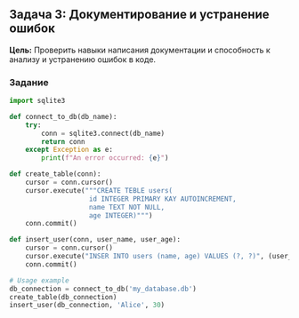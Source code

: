 ## Задача 3: Документирование и устранение ошибок

**Цель:** Проверить навыки написания документации и способность к анализу и устранению ошибок в коде.

### Задание
```python
import sqlite3

def connect_to_db(db_name):
    try:
        conn = sqlite3.connect(db_name)
        return conn
    except Exception as e:
        print(f"An error occurred: {e}")

def create_table(conn):
    cursor = conn.cursor()
    cursor.execute("""CREATE TEBLE users(
                    id INTEGER PRIMARY KAY AUTOINCREMENT,
                    name TEXT NOT NULL,
                    age INTEGER)""")
    conn.commit()

def insert_user(conn, user_name, user_age):
    cursor = conn.cursor()
    cursor.execute("INSER INTO users (name, age) VALUES (?, ?)", (user_name, user_age))
    conn.commit()

# Usage example
db_connection = connect_to_db('my_database.db')
create_table(db_connection)
insert_user(db_connection, 'Alice', 30)
```